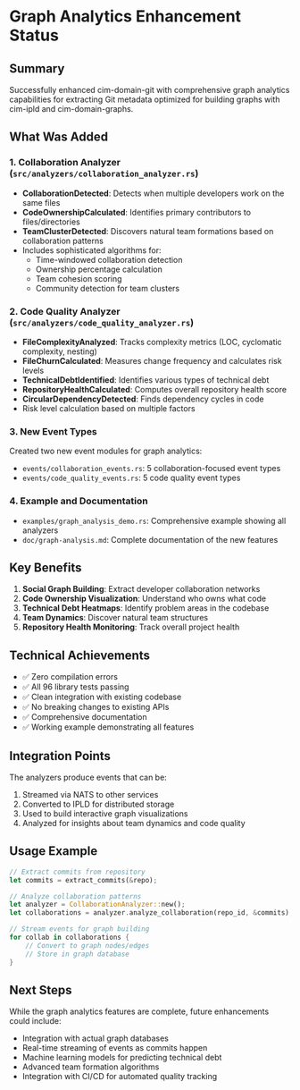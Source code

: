 # Graph Analytics Enhancement Status

## Summary

Successfully enhanced cim-domain-git with comprehensive graph analytics capabilities for extracting Git metadata optimized for building graphs with cim-ipld and cim-domain-graphs.

## What Was Added

### 1. Collaboration Analyzer (`src/analyzers/collaboration_analyzer.rs`)
- **CollaborationDetected**: Detects when multiple developers work on the same files
- **CodeOwnershipCalculated**: Identifies primary contributors to files/directories
- **TeamClusterDetected**: Discovers natural team formations based on collaboration patterns
- Includes sophisticated algorithms for:
  - Time-windowed collaboration detection
  - Ownership percentage calculation
  - Team cohesion scoring
  - Community detection for team clusters

### 2. Code Quality Analyzer (`src/analyzers/code_quality_analyzer.rs`)
- **FileComplexityAnalyzed**: Tracks complexity metrics (LOC, cyclomatic complexity, nesting)
- **FileChurnCalculated**: Measures change frequency and calculates risk levels
- **TechnicalDebtIdentified**: Identifies various types of technical debt
- **RepositoryHealthCalculated**: Computes overall repository health score
- **CircularDependencyDetected**: Finds dependency cycles in code
- Risk level calculation based on multiple factors

### 3. New Event Types
Created two new event modules for graph analytics:
- `events/collaboration_events.rs`: 5 collaboration-focused event types
- `events/code_quality_events.rs`: 5 code quality event types

### 4. Example and Documentation
- `examples/graph_analysis_demo.rs`: Comprehensive example showing all analyzers
- `doc/graph-analysis.md`: Complete documentation of the new features

## Key Benefits

1. **Social Graph Building**: Extract developer collaboration networks
2. **Code Ownership Visualization**: Understand who owns what code
3. **Technical Debt Heatmaps**: Identify problem areas in the codebase
4. **Team Dynamics**: Discover natural team structures
5. **Repository Health Monitoring**: Track overall project health

## Technical Achievements

- ✅ Zero compilation errors
- ✅ All 96 library tests passing
- ✅ Clean integration with existing codebase
- ✅ No breaking changes to existing APIs
- ✅ Comprehensive documentation
- ✅ Working example demonstrating all features

## Integration Points

The analyzers produce events that can be:
1. Streamed via NATS to other services
2. Converted to IPLD for distributed storage
3. Used to build interactive graph visualizations
4. Analyzed for insights about team dynamics and code quality

## Usage Example

```rust
// Extract commits from repository
let commits = extract_commits(&repo);

// Analyze collaboration patterns
let analyzer = CollaborationAnalyzer::new();
let collaborations = analyzer.analyze_collaboration(repo_id, &commits);

// Stream events for graph building
for collab in collaborations {
    // Convert to graph nodes/edges
    // Store in graph database
}
```

## Next Steps

While the graph analytics features are complete, future enhancements could include:
- Integration with actual graph databases
- Real-time streaming of events as commits happen
- Machine learning models for predicting technical debt
- Advanced team formation algorithms
- Integration with CI/CD for automated quality tracking